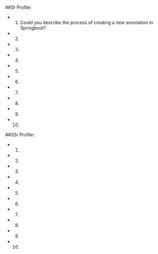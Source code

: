 ##Sr Profile:

- 1. Could you describe the process of creating a new annotation in Springboot?
- 2. 
- 3. 
- 4. 
- 5. 
- 6. 
- 7. 
- 8. 
- 9. 
- 10. 

##SSr Profile:

- 1.
- 2. 
- 3.
- 4.
- 5.
- 6.
- 7.
- 8.
- 9.
- 10. 















